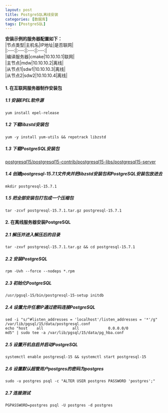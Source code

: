 ```yaml
---
layout: post
title: PostgreSQL离线安装
categories: [数据库]
tags: [PostgreSQL]
---
```

**安装示例的服务器配置如下：**  
|节点类型|主机名|IP地址|是否联网|  
|:---:|:---:|:---:|:---:|  
|编译服务器|cmake|10.10.10.1|联网|  
|主节点|mdw|10.10.10.2|离线|  
|从节点1|sdw1|10.10.10.3|离线|  
|从节点2|sdw2|10.10.10.4|离线|  
<!-- more -->
#### 1. 在互联网服务器制作安装包
##### 1.1 安装EPEL软件源
`yum install epel-release`  
##### 1.2 下载libzstd安装包
`yum -y install yum-utils && repotrack libzstd`  
##### 1.3 下载PostgreSQL安装包
[postgresql15/postgresql15-contrib/postgresql15-libs/postgresql15-server](https://yum.postgresql.org/15/redhat/rhel-7-x86_64/repoview/postgresqldbserver15.group.html)  
<!-- more -->
##### 1.4 创建postgresql-15.7.1文件夹并把libzstd安装包和PostgreSQL安装包放进去
`mkdir postgresql-15.7.1`  
##### 1.5 把全部安装包打包成一个压缩包
`tar -zcvf postgresql-15.7.1.tar.gz postgresql-15.7.1`  
#### 2. 在离线服务器安装PostgreSQL
##### 2.1 解压并进入解压后的目录
`tar -zxvf postgresql-15.7.1.tar.gz && cd postgresql-15.7.1`  
##### 2.2 安装PostgreSQL
`rpm -Uvh --force --nodeps *.rpm`  
##### 2.3 初始化PostgreSQL
`/usr/pgsql-15/bin/postgresql-15-setup initdb`  
##### 2.4 设置允许任意IP通过密码连接PostgreSQL
`sed -i "s/^#listen_addresses = 'localhost'/listen_addresses = '*'/g" /var/lib/pgsql/15/data/postgresql.conf`  
`echo "host    all             all             0.0.0.0/0               md5" | sudo tee -a /var/lib/pgsql/15/data/pg_hba.conf`  
##### 2.5 设置开机自启并启动PostgreSQL
`systemctl enable postgresql-15 && systemctl start postgresql-15`  
##### 2.6 设置默认超管用户postgres的密码为postgres
`sudo -u postgres psql -c "ALTER USER postgres PASSWORD 'postgres';"`  
##### 2.7 连接测试
`PGPASSWORD=postgres psql -U postgres -d postgres`  
